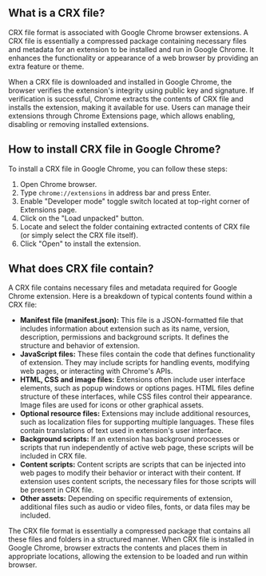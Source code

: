 ## What is a CRX file?

CRX file format is associated with Google Chrome browser extensions. A CRX file is essentially a compressed package containing necessary files and metadata for an extension to be installed and run in Google Chrome. It enhances the functionality or appearance of a web browser by providing an extra feature or theme. 

When a CRX file is downloaded and installed in Google Chrome, the browser verifies the extension's integrity using public key and signature. If verification is successful, Chrome extracts the contents of CRX file and installs the extension, making it available for use. Users can manage their extensions through Chrome Extensions page, which allows enabling, disabling or removing installed extensions.

## How to install CRX file in Google Chrome?

To install a CRX file in Google Chrome, you can follow these steps:

1. Open Chrome browser.
2. Type `chrome://extensions` in address bar and press Enter.
3. Enable "Developer mode" toggle switch located at top-right corner of Extensions page.
4. Click on the "Load unpacked" button.
5. Locate and select the folder containing extracted contents of CRX file (or simply select the CRX file itself).
6. Click "Open" to install the extension.

## What does CRX file contain?

A CRX file contains necessary files and metadata required for Google Chrome extension. Here is a breakdown of typical contents found within a CRX file:

- **Manifest file (manifest.json):** This file is a JSON-formatted file that includes information about extension such as its name, version, description, permissions and background scripts. It defines the structure and behavior of extension.
- **JavaScript files:** These files contain the code that defines functionality of extension. They may include scripts for handling events, modifying web pages, or interacting with Chrome's APIs.
- **HTML, CSS and image files:** Extensions often include user interface elements, such as popup windows or options pages. HTML files define structure of these interfaces, while CSS files control their appearance. Image files are used for icons or other graphical assets.
- **Optional resource files:** Extensions may include additional resources, such as localization files for supporting multiple languages. These files contain translations of text used in extension's user interface.
- **Background scripts:** If an extension has background processes or scripts that run independently of active web page, these scripts will be included in CRX file.
- **Content scripts:** Content scripts are scripts that can be injected into web pages to modify their behavior or interact with their content. If extension uses content scripts, the necessary files for those scripts will be present in CRX file.
- **Other assets:** Depending on specific requirements of extension, additional files such as audio or video files, fonts, or data files may be included.

The CRX file format is essentially a compressed package that contains all these files and folders in a structured manner. When CRX file is installed in Google Chrome, browser extracts the contents and places them in appropriate locations, allowing the extension to be loaded and run within browser.
